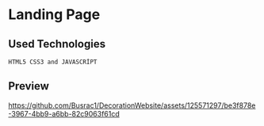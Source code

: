 # Landing Page

## Used Technologies

````
HTML5 CSS3 and JAVASCRİPT
````

## Preview

https://github.com/Busrac1/DecorationWebsite/assets/125571297/be3f878e-3967-4bb9-a6bb-82c9063f61cd

